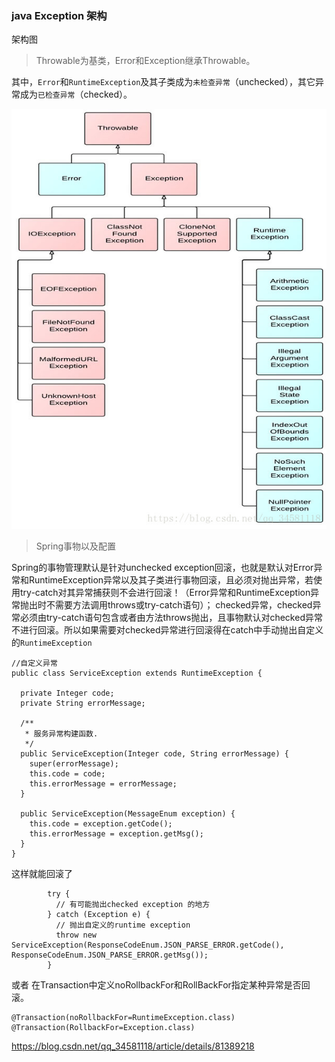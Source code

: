 ### java Exception 架构

架构图  

> Throwable为基类，Error和Exception继承Throwable。

其中，`Error`和`RuntimeException`及其子类成为`未检查异常`（unchecked），其它异常成为`已检查异常`（checked）。   

![exception](./img/java_exception.jpeg)  

> Spring事物以及配置  

Spring的事物管理默认是针对unchecked exception回滚，也就是默认对Error异常和RuntimeException异常以及其子类进行事物回滚，且必须对抛出异常，若使用try-catch对其异常捕获则不会进行回滚！（Error异常和RuntimeException异常抛出时不需要方法调用throws或try-catch语句）； checked异常，checked异常必须由try-catch语句包含或者由方法throws抛出，且事物默认对checked异常不进行回滚。所以如果需要对checked异常进行回滚得在catch中手动抛出自定义的`RuntimeException`  

```
//自定义异常
public class ServiceException extends RuntimeException {

  private Integer code;
  private String errorMessage;

  /**
   * 服务异常构建函数.
   */
  public ServiceException(Integer code, String errorMessage) {
    super(errorMessage);
    this.code = code;
    this.errorMessage = errorMessage;
  }

  public ServiceException(MessageEnum exception) {
    this.code = exception.getCode();
    this.errorMessage = exception.getMsg();
  }
}
```
这样就能回滚了
```$xslt
        try {
          // 有可能抛出checked exception 的地方
        } catch (Exception e) {
          // 抛出自定义的runtime exception
          throw new  ServiceException(ResponseCodeEnum.JSON_PARSE_ERROR.getCode(), ResponseCodeEnum.JSON_PARSE_ERROR.getMsg());
        }
```

或者 在Transaction中定义noRollbackFor和RollBackFor指定某种异常是否回滚。
```$xslt
@Transaction(noRollbackFor=RuntimeException.class) 
@Transaction(RollbackFor=Exception.class) 
```
 https://blog.csdn.net/qq_34581118/article/details/81389218